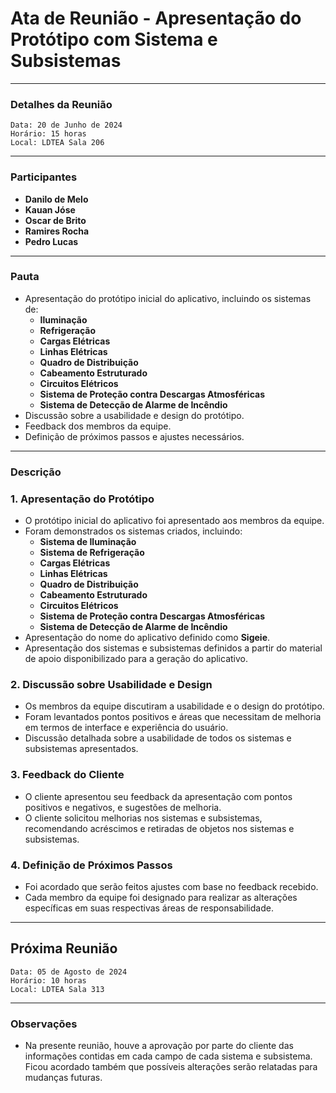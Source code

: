 # Ata de Reunião - Apresentação do Protótipo com Sistema e Subsistemas

---

### Detalhes da Reunião

    Data: 20 de Junho de 2024  
    Horário: 15 horas  
    Local: LDTEA Sala 206

---

### Participantes

- **Danilo de Melo**
- **Kauan Jóse**
- **Oscar de Brito**
- **Ramires Rocha**
- **Pedro Lucas**

---

### Pauta

- Apresentação do protótipo inicial do aplicativo, incluindo os sistemas de:
  - **Iluminação**
  - **Refrigeração**
  - **Cargas Elétricas**
  - **Linhas Elétricas**
  - **Quadro de Distribuição**
  - **Cabeamento Estruturado**
  - **Circuitos Elétricos**
  - **Sistema de Proteção contra Descargas Atmosféricas**
  - **Sistema de Detecção de Alarme de Incêndio**
- Discussão sobre a usabilidade e design do protótipo.
- Feedback dos membros da equipe.
- Definição de próximos passos e ajustes necessários.

---

### Descrição

### 1. Apresentação do Protótipo

- O protótipo inicial do aplicativo foi apresentado aos membros da equipe.
- Foram demonstrados os sistemas criados, incluindo:
  - **Sistema de Iluminação**
  - **Sistema de Refrigeração**
  - **Cargas Elétricas**
  - **Linhas Elétricas**
  - **Quadro de Distribuição**
  - **Cabeamento Estruturado**
  - **Circuitos Elétricos**
  - **Sistema de Proteção contra Descargas Atmosféricas**
  - **Sistema de Detecção de Alarme de Incêndio**
- Apresentação do nome do aplicativo definido como **Sigeie**.
- Apresentação dos sistemas e subsistemas definidos a partir do material de apoio disponibilizado para a geração do aplicativo.

### 2. Discussão sobre Usabilidade e Design

- Os membros da equipe discutiram a usabilidade e o design do protótipo.
- Foram levantados pontos positivos e áreas que necessitam de melhoria em termos de interface e experiência do usuário.
- Discussão detalhada sobre a usabilidade de todos os sistemas e subsistemas apresentados.

### 3. Feedback do Cliente

- O cliente apresentou seu feedback da apresentação com pontos positivos e negativos, e sugestões de melhoria.
- O cliente solicitou melhorias nos sistemas e subsistemas, recomendando acréscimos e retiradas de objetos nos sistemas e subsistemas.

### 4. Definição de Próximos Passos

- Foi acordado que serão feitos ajustes com base no feedback recebido.
- Cada membro da equipe foi designado para realizar as alterações específicas em suas respectivas áreas de responsabilidade.

---

## Próxima Reunião

    Data: 05 de Agosto de 2024  
    Horário: 10 horas  
    Local: LDTEA Sala 313

---

### Observações

- Na presente reunião, houve a aprovação por parte do cliente das informações contidas em cada campo de cada sistema e subsistema. Ficou acordado também que possíveis alterações serão relatadas para mudanças futuras.

